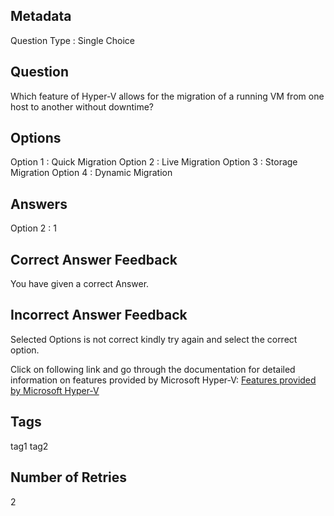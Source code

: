 ## Metadata
Question Type : Single Choice

## Question
Which feature of Hyper-V allows for the migration of a running VM from one host to another without downtime?

## Options
Option 1 : Quick Migration 
Option 2 : Live Migration 
Option 3 : Storage Migration 
Option 4 :  Dynamic Migration

## Answers
Option 2 : 1

## Correct Answer Feedback
You have given a correct Answer.

## Incorrect Answer Feedback
Selected Options is not correct kindly try again and select the correct option.

Click on following link and go through the documentation for detailed information on features provided by Microsoft Hyper-V: [Features provided by Microsoft Hyper-V](https://learn.microsoft.com/en-us/windows-server/virtualization/hyper-v/manage/live-migration-overview)

## Tags
tag1
tag2

## Number of Retries
2